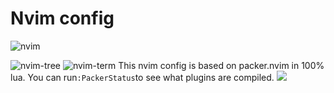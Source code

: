# Nvim config
![nvim](https://pic.imgdb.cn/item/64afa4561ddac507ccbdb185.jpg)

![nvim-tree](https://pic.imgdb.cn/item/64afa4751ddac507ccbe38a1.jpg)
![nvim-term](https://pic.imgdb.cn/item/64afa4751ddac507ccbe385c.jpg)
This nvim config is based on packer.nvim in 100% lua.
You can run`:PackerStatus`to see what plugins are compiled.
[![](https://pic.imgdb.cn/item/64afa7011ddac507ccc88f78.jpg)](https://pic.imgdb.cn/item/64afa7011ddac507ccc88f78.jpg)